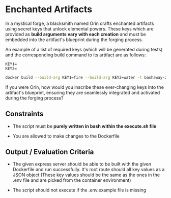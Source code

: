# Enchanted Artifacts

In a mystical forge, a blacksmith named Orin crafts enchanted artifacts using secret keys that unlock elemental powers. These keys which are provided as **build arguments vary with each creation** and must be embedded into the artifact's blueprint during the forging process.

An example of a list of required keys (which will be generated during tests) and the corresponding build command to its artifact are as follows:

```.env.example
KEY1=
KEY2=
```

```bash
docker build --build-arg KEY1=fire --build-arg KEY2=water -t bashaway-2k24-enchanted-artifact .
```

If you were Orin, how would you inscribe these ever-changing keys into the artifact's blueprint, ensuring they are seamlessly integrated and activated during the forging process? 

## Constraints

- The script must be **purely written in bash within the execute.sh file**

- You are allowed to make changes to the Dockerfile

## Output / Evaluation Criteria

- The given express server should be able to be built with the given Dockerfile and run successfully. It's root route should all key values as a JSON object (These key values should be the same as the ones in the .env file and are picked from the container environment)

- The script should not execute if the .env.example file is missing